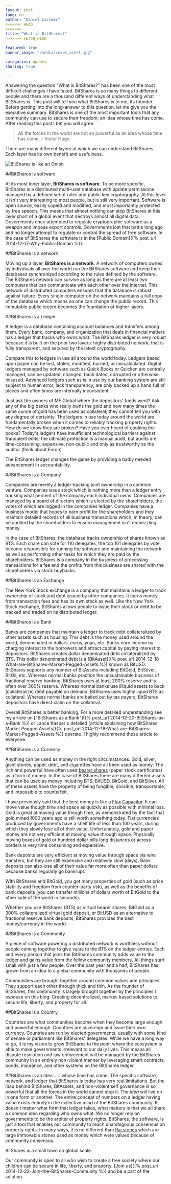 ```yaml
---
layout: post
lang: en
author: "Daniel Larimer"
<<<<<<< HEAD
=======
title: "What is BitShares?"
>>>>>>> FETCH_HEAD

featured: true
banner_image: "/media/cover_asset.jpg"

categories: update
sharing: true

---
```


Answering the question "What is BitShares?" has been one of the most difficult challenges I have faced.  BitShares is so many things to different people and there are a thousand different ways of understanding what BitShares is.  This post will tell you what BitShares is to me, its founder.  Before getting into the long-answer to this question, let me give you the executive summary.   BitShares is one of the most important tools that any community can use to secure their freedom; an idea whose time has come. After reading this post I bet you will agree.

<!--more-->

  >  All the forces in the world are not so powerful as an idea whose time has come.  - Victor Hugo

There are many different layers at which we can understand BitShares.  Each layer has its own benefit and usefulness. 

![BitShares is like an Onion](/media/BitSharesIsLikeAnOnion.jpg)

##BitShares is software

At its most inner layer, **BitShares is software**.  To be more specific, BitShares is a distributed multi-user database with update permissions managed by a defined set of rules and public key cryptography.   At this level it isn't very interesting to most people, but is still very important.  Software is open source, easily copied and modified, and most importantly protected by free speech.  This means that almost nothing can stop BitShares at this layer short of a global event that destroys almost all digital data.  Governments once attempted to regulate cryptographic software as a weapon and impose export controls.  Governments lost that battle long ago and no longer attempt to regulate or control the spread of free software.  In the case of BitShares the software is in the [Public Domain]({% post_url 2014-12-17-Why-Public-Domain %}).

##BitShares is a network

Moving up a layer, **BitShares is a network**.  A network of computers owned by individuals all over the world run the BitShares software and keep their databases synchronized according to the rules defined by the software.  The BitShares network can survive as long as there are at least two computers that can communicate with each other over the internet.  This network of distributed computers ensures that the database is robust against failure.  Every single computer on the network maintains a full copy of the database which means no one can change the public record.  This immutable public record becomes the foundation of higher layers.

##BitShares is a Ledger

A ledger is a database containing account balances and transfers among them.  Every bank, company, and organization that deals in financial matters has a ledger that tracks who owns what.   The BitShares ledger is very robust because it is built on the prior two layers: highly distributed network, that is fully transparent, and secured by the latest cryptography.   

Compare this to ledgers in use all around the world today.  Ledgers based upon paper can be lost, stolen, modified, burned, or miscalculated.  Digital ledgers managed by software such as Quick Books or Quicken are centrally managed, can be updated, changed, back dated, corrupted or otherwise misused.  Advanced ledgers such as is in use by our banking system are still subject to human error, lack transparency, are only backed up a hand full of places and often times are internally inconsistent.  

Just ask the owners of MF Global where the depositors' funds went?  Ask any of the big banks who really owns the gold and how many times the same ounce of gold has been used as collateral; they cannot tell you with any degree of certainty.  The ledgers in use today around the world are fundamentally broken when it comes to reliably tracking property rights.  How do we know they are broken? Have you ever heard of cooking the books?  Today's ledgers have insufficient technological barriers against fraudulent edits; the ultimate protection is a manual audit, but audits are time-consuming, expensive, non-public and only as trustworthy as the auditor (think about Enron).

The BitShares ledger changes the game by providing a badly needed advancement in accountability. 

##BitShares is a Company

  Companies are merely a ledger tracking joint ownership in a common venture.  Companies issue stock which is nothing more than a ledger entry tracking what percent of the company each individual owns.  Companies are managed by a board of directors which is elected by the shareholders, the votes of which are logged in the companies ledger. Companies have a business model that hopes to earn profit for the shareholders and they maintain detailed records of all business transactions which, in theory, can be audited by the shareholders to ensure management isn't embezzling money. 

In the case of BitShares, the database tracks ownership of shares known as BTS.  Each share can vote for 110 delegates, the top 101 delegates by vote become responsible for running the software and maintaining the network as well as performing other tasks for which they are paid by the shareholders.  BitShares is a company in the business of processing transactions for a fee and the profits from this business are shared with the shareholders via stock buybacks. 

##BitShares is an Exchange

The New York Stock exchange is a company that maintains a ledger to track ownership of stock and debt issued by other companies. It earns money from transaction fees and has its own stock as well.   Like the New York Stock exchange, BitShares allows people to issue their stock or debt to be tracked and traded on its distributed ledger.   

##BitShares is a Bank

Banks are companies that maintain a ledger to track debt collateralized by other assets such as housing.  This debt is the money used around the world, denominated in dollars, euros, yuan, etc.  Banks earn income by charging interest to the borrowers and attract capital by paying interest to depositors.  BitShares creates dollar denominated debt collateralized by BTS.  This dollar denominated debt is a [BitAsset]({% post_url 2014-12-18-What-are-BitShares-Market-Pegged-Assets %}) known as BitUSD.  BitShares supports any number of BitAssets including BitGold, BitSilver, BitOil, etc.  Whereas normal banks practice the unsustainable business of fractional reserve banking, BitShares uses at least 200% reserve and is often over 300% reserve.  Whereas normal banks use illiquid assets to back (collateralize) debt payable on demand, BitShares uses highly liquid BTS as collateral.   Whereas normal banks are bailed out by tax payers, BitShares depositors have direct claim on the collateral.   

Overall BitShares is better banking. For a more detailed understanding see my article on ["BitShares as a Bank"]({% post_url 2014-12-20-BitShares-as-a-Bank %}) or Lance Kasper's detailed [article explaining how BitShares Market Pegged Assets]({% post_url 2014-12-18-What-are-BitShares-Market-Pegged-Assets %}) operate.  I highly recommend these article to everyone.


##BitShares is a Currency

Anything can be used as money in the right circumstances.  Gold, silver, giant stones, paper, debt, and cigarettes have all been used as money.  The rich and powerful have often used [bearer shares](http://www.investopedia.com/terms/b/bearer_share.asp) (paper stock certificates) as a form of money.  In the case of BitShares there are many different assets that can be used as money including BTS, BitUSD, BitGold, and BitSilver.   All of these assets have the property of being fungible, divisible, transportable, and impossible to counterfeit.  

I have previously said that the best money is like a [Flux Capacitor](http://www.amazon.com/Back-Future-Capacitor-Replica-Unlimited/dp/B001M5PTQM).  It can move value though time and space as quickly as possible with minimal loss.  Gold is great at moving value though time, as demonstrated by the fact that gold mined 1000 years ago is still worth something today.  Fiat currencies produced by governments have a shelf life of less than 100 years, during which they slowly lose all of their value.  Unfortunately, gold and paper money are not very efficient at moving value through space.  Physically moving boxes of gold or hundred dollar bills long distances or across borders is very time consuming and expensive.

Bank deposits are very efficient at moving value through space via wire transfers, but they are still expensive and relatively slow (days). Bank deposits can also lose all of their value far more often than paper dollars because banks regularly go bankrupt. 

With BitShares and BitGold, you get many properties of gold (such as price stability and freedom from counter-party risk), as well as the benefits of bank deposits (you can transfer millions of dollars worth of BitGold to the other side of the world in seconds).   

Whether you use BitShares (BTS) as virtual bearer shares, BitGold as a 300% collateralized virtual gold deposit, or BitUSD as an alternative to fractional reserve bank deposits, BitShares provides the best money/currency in the world.

##BitShares is a Community

A piece of software powering a distributed network is worthless without people coming together to give value to the BTS on the ledger entries.  Each and every person that joins the BitShares community adds value to the ledger and gains value from the fellow community members.   All things start small with just a few people.  Over the past year and a half, BitShares has grown from an idea to a global community with thousands of people.  

Communities are brought together around common values and principles.  They support each other through thick and thin.  As the founder of BitShares, this community is largely brought together by the principles I espouse on this blog:  Creating decentralized, market-based solutions to secure life, liberty, and property for all.

##BitShares is a Country

Countries are what communities become when they become large enough and powerful enough.  Countries are sovereign and issue their own currency.  Countries are run by elected governments, usually with some kind of senate or parliament like BitShares' delegates.  While we have a long way to go, it is my vision to grow BitShares to the point where the ecosystem is able to make governments irrelevant to our daily lives.  This means all dispute resolution and law enforcement will be managed by the BitShares community in an entirely non-violent manner by leveraging smart contracts, bonds, insurance, and other systems on the BitShares ledger.

##BitShares is an Idea…
…whose time has come.  The specific software, network, and ledger that BitShares is today has very real limitations.  But the *idea* behind BitShares, BitAssets, and non-violent self governance is so powerful that all the forces in the world cannot stop it.  The *idea* will live on in one form or another.  The entire concept of numbers on a ledger having value exists entirely in the collective mind of the BitShares community.  It doesn't matter what form that ledger takes, what matters is that we all share a common idea regarding who owns what.  We no longer rely on governments to be the arbiter of property rights.  BitShares, the software, is just a tool that enables our community to reach unambiguous consensus on property rights.  In many ways, it is no different than [Rai stones](http://en.wikipedia.org/wiki/Rai_stones) which are large immovable stones used as money which were valued because of community consensus.

BitShares is a small town on global scale.  

Our community is open to all who wish to create a free society where our children can be secure in life, liberty, and property.  [Join us]({% post_url  2014-12-22-Join-the-BitShares-Community %}) and be a part of the solution.


